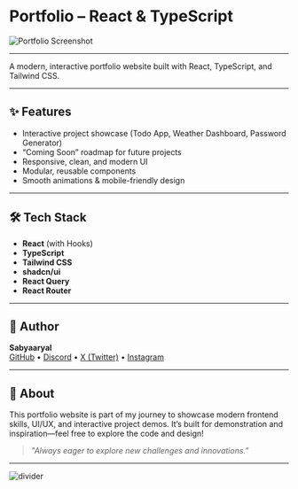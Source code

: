 # Portfolio – React & TypeScript

![Portfolio Screenshot](https://drive.google.com/uc?id=1i9OYRQtSmqzkjJJScEKGjNZ2jXkwQEZn)

---

A modern, interactive portfolio website built with React, TypeScript, and Tailwind CSS.

---

## ✨ Features
- Interactive project showcase (Todo App, Weather Dashboard, Password Generator)
- “Coming Soon” roadmap for future projects
- Responsive, clean, and modern UI
- Modular, reusable components
- Smooth animations & mobile-friendly design

---

## 🛠️ Tech Stack
- **React** (with Hooks)
- **TypeScript**
- **Tailwind CSS**
- **shadcn/ui**
- **React Query**
- **React Router**

---

## 👤 Author
**Sabyaaryal**  
[GitHub](https://github.com/Sabyaaryal) • [Discord](https://discord.com/users/589461743902654501) • [X (Twitter)](https://x.com/sabyaaryal) • [Instagram](https://instagram.com/sabyaaryal)

---

## 📝 About
This portfolio website is part of my journey to showcase modern frontend skills, UI/UX, and interactive project demos. It’s built for demonstration and inspiration—feel free to explore the code and design!

> _"Always eager to explore new challenges and innovations."_

---

![divider](https://img.shields.io/badge/-Thanks_for_visiting!-black?style=for-the-badge)
